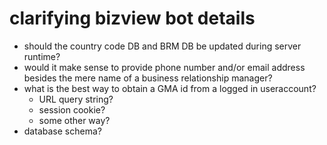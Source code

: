 # clarifying bizview bot details

+ should the country code DB and BRM DB be updated during server runtime?
+ would it make sense to provide phone number and/or email address besides the
mere name of a business relationship manager?
+ what is the best way to obtain a GMA id from a logged in useraccount?
    + URL query string?
    + session cookie?
    + some other way?
+ database schema?
